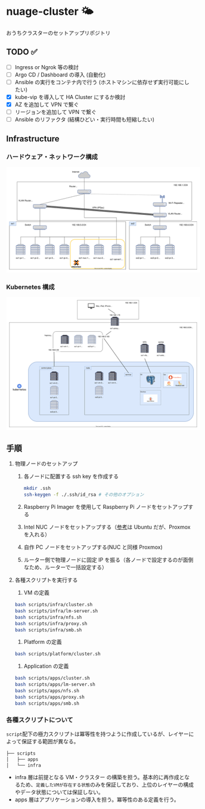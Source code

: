 # nuage-cluster :sun_behind_small_cloud:

おうちクラスターのセットアップリポジトリ

## TODO :white_check_mark:

- [ ] Ingress or Ngrok 等の検討
- [ ] Argo CD / Dashboard の導入 (自動化)
- [ ] Ansible の実行をコンテナ内で行う (ホストマシンに依存せず実行可能にしたい)
- [x] kube-vip を導入して HA Cluster にするか検討
- [x] AZ を追加して VPN で繋ぐ
- [ ] リージョンを追加して VPN で繋ぐ
- [ ] Ansible のリファクタ (結構ひどい・実行時間も短縮したい)

## Infrastructure

### ハードウェア・ネットワーク構成

<img src="./docs/hardware.drawio.svg" style="background-color: white; padding: 8px;">

### Kubernetes 構成

<img src="./docs/k8s-arch.drawio.svg" style="background-color: white; padding: 8px;">

## 手順

1. 物理ノードのセットアップ

   1. 各ノードに配置する ssh key を作成する

      ```sh
      mkdir .ssh
      ssh-keygen -f ./.ssh/id_rsa # その他のオプション
      ```

   1. Raspberry Pi Imager を使用して Raspberry Pi ノードをセットアップする

   1. Intel NUC ノードをセットアップする（[参考](./docs/setup-nuc.md)は Ubuntu だが、Proxmox を入れる）

   1. 自作 PC ノードをセットアップする(NUC と同様 Proxmox)

   1. ルーター側で物理ノードに固定 IP を振る（各ノードで設定するのが面倒なため、ルーターで一括設定する）

1. 各種スクリプトを実行する

   1. VM の定義

   ```sh
   bash scripts/infra/cluster.sh
   bash scripts/infra/lm-server.sh
   bash scripts/infra/nfs.sh
   bash scripts/infra/proxy.sh
   bash scripts/infra/smb.sh
   ```

   1. Platform の定義

   ```sh
   bash scripts/platform/cluster.sh
   ```

   1. Application の定義

   ```sh
   bash scripts/apps/cluster.sh
   bash scripts/apps/lm-server.sh
   bash scripts/apps/nfs.sh
   bash scripts/apps/proxy.sh
   bash scripts/apps/smb.sh
   ```

### 各種スクリプトについて

`script`配下の極力スクリプトは冪等性を持つように作成しているが、レイヤーによって保証する範囲が異なる。

```
├── scripts
│   ├── apps
│   └── infra
```

- infra 層は前提となる VM・クラスター の構築を担う。基本的に再作成となるため、`定義したVMが存在する状態`のみを保証しており、上位のレイヤーの構成やデータ状態については保証しない。
- apps 層はアプリケーションの導入を担う。冪等性のある定義を行う。
